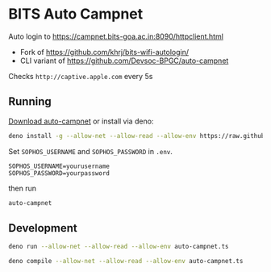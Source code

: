 # BITS Auto Campnet
Auto login to https://campnet.bits-goa.ac.in:8090/httpclient.html
- Fork of https://github.com/khrj/bits-wifi-autologin/  
- CLI variant of https://github.com/Devsoc-BPGC/auto-campnet

Checks `http://captive.apple.com` every 5s

## Running

[Download auto-campnet](https://github.com/khrj/bits-auto-campnet/releases) or install via deno:

```sh
deno install -g --allow-net --allow-read --allow-env https://raw.githubusercontent.com/khrj/bits-auto-campnet/refs/heads/main/auto-campnet.ts
```

Set `SOPHOS_USERNAME` and `SOPHOS_PASSWORD` in `.env`.

```env
SOPHOS_USERNAME=yourusername
SOPHOS_PASSWORD=yourpassword
```

then run

```sh
auto-campnet
```

## Development

```sh
deno run --allow-net --allow-read --allow-env auto-campnet.ts
```

```sh
deno compile --allow-net --allow-read --allow-env auto-campnet.ts
```
